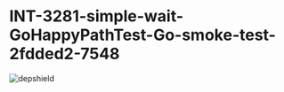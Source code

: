 # INT-3281-simple-wait-GoHappyPathTest-Go-smoke-test-2fdded2-7548

![depshield](https://dev1.dev.depshield.sonatype.org/badges/depshield-testing/INT-3281-simple-wait-GoHappyPathTest-Go-smoke-test-2fdded2-7548/depshield.svg)
